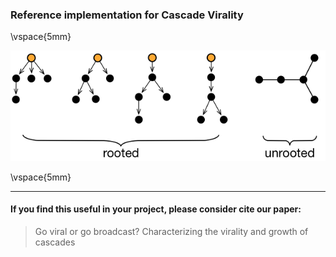 ### Reference implementation for Cascade Virality

\vspace{5mm}

![Rooted vs unrooted cascades](cascade_example.png)

\vspace{5mm}

----
#### If you find this useful in your project, please consider cite our paper:
> Go viral or go broadcast? Characterizing the virality and growth of cascades
